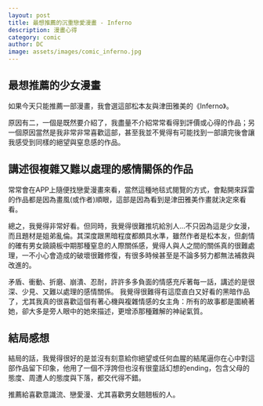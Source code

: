 ```yaml
---
layout: post
title: 最想推薦的沉重戀愛漫畫 - Inferno
description: 漫畫心得
category: comic
author: DC
image: assets/images/comic_inferno.jpg
---
```


## 最想推薦的少女漫畫

如果今天只能推薦一部漫畫，我會選這部松本友與津田雅美的《Inferno》。
 
原因有二，一個是既然要介紹了，我盡量不介紹常常看得到評價或心得的作品；另一個原因當然是我非常非常喜歡這部，甚至我並不覺得有可能找到一部讀完後會讓我感受到同樣的絕望與窒息感的作品。

## 講述很複雜又難以處理的感情關係的作品

常常會在APP上隨便找戀愛漫畫來看，當然這種地毯式閱覽的方式，會點開來踩雷的作品都是因為畫風(或作者)順眼，這部是因為看到是津田雅美作畫就決定來看看。
 
總之，我覺得非常好看。但同時，我覺得很難推坑給別人...不只因為這是少女漫，而且題材是姐弟亂倫。其深度跟黑暗程度都頗具水準，雖然作者是松本友，但劇情的確有男女蹺蹺板中期那種窒息的人際關係感，覺得人與人之間的關係真的很難處理，一不小心會造成的破壞很難修復，有很多時候甚至是不論多努力都無法補救與改進的。
 
矛盾、衝動、折磨、崩潰、忍耐，許許多多負面的情感充斥著每一話，講述的是很深、少見、又難以處理的感情關係。
我覺得很難得有這麼直白又好看的黑暗作品了，尤其我真的很喜歡這個有著心機與複雜情感的女主角：所有的故事都是圍繞著她，卻大多是旁人眼中的她來描述，更增添那種難解的神祕氣質。

## 結局感想

結局的話，我覺得很好的是並沒有刻意給你絕望或任何血腥的結尾逼你在心中對這部作品留下印象，他用了一個不浮誇但也沒有很童話幻想的ending，包含父母的態度、周遭人的態度與下落，都交代得不錯。
 
推薦給喜歡意識流、戀愛漫、尤其喜歡男女翹翹板的人。
